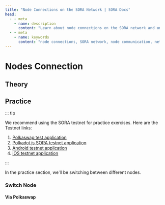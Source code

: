 ```yaml
---
title: "Node Connections on the SORA Network | SORA Docs"
head:
  - - meta
    - name: description
      content: "Learn about node connections on the SORA network and understand how nodes communicate and interact with each other. Discover the importance of node connections in maintaining network stability, security, and consensus, and explore the different types of node connections within the SORA ecosystem."
  - - meta
    - name: keywords
      content: "node connections, SORA network, node communication, network stability, network security, network consensus"
---
```


# Nodes Connection

## Theory

<!-- @include: /snippets/nodes-connection-theory.md -->

## Practice

::: tip

We recommend using the SORA testnet for practice exercises. Here are the Testnet links:

1. [Polkaswap test application](https://test.polkaswap.io/)
2. [Polkadot js SORA testnet application](https://polkadot.js.org/apps/?rpc=wss%3A%2F%2Fws.stage.sora2.soramitsu.co.jp#/explorer)
3. [Android testnet application](https://play.google.com/store/apps/details?id=jp.co.soramitsu.sora.communitytesting&hl=en&gl=US)
4. [iOS testnet application](https://testflight.apple.com/join/670hF438)

:::

In the practice section, we'll be switching between different nodes.

### Switch Node

#### Via Polkaswap

<!-- @include: /snippets/nodes-connection-polkaswap.md -->
